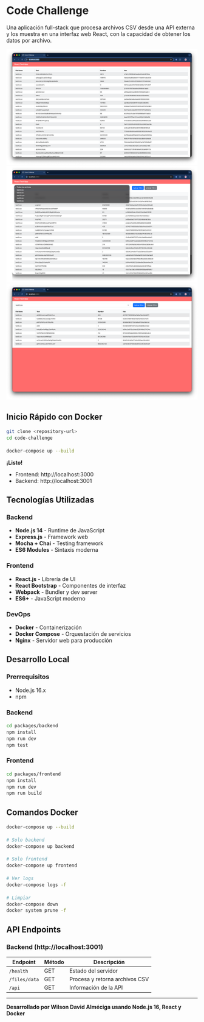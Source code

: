 # Code Challenge

Una aplicación full-stack que procesa archivos CSV desde una API externa y los muestra en una interfaz web React, con la capacidad de obtener los datos por archivo.

![Screenshot](screenshot.png)
![](opcionales1.png)
![](opcionales2.png)

## Inicio Rápido con Docker

```bash
git clone <repository-url>
cd code-challenge

docker-compose up --build
```

**¡Listo!** 
- Frontend: http://localhost:3000
- Backend: http://localhost:3001


## Tecnologías Utilizadas

### Backend
- **Node.js 14** - Runtime de JavaScript
- **Express.js** - Framework web
- **Mocha + Chai** - Testing framework
- **ES6 Modules** - Sintaxis moderna

### Frontend
- **React.js** - Librería de UI
- **React Bootstrap** - Componentes de interfaz
- **Webpack** - Bundler y dev server
- **ES6+** - JavaScript moderno

### DevOps
- **Docker** - Containerización
- **Docker Compose** - Orquestación de servicios
- **Nginx** - Servidor web para producción

## Desarrollo Local

### Prerrequisitos
- Node.js 16.x
- npm

### Backend
```bash
cd packages/backend
npm install
npm run dev
npm test
```

### Frontend
```bash
cd packages/frontend
npm install
npm run dev
npm run build
```

## Comandos Docker

```bash
docker-compose up --build

# Solo backend
docker-compose up backend

# Solo frontend
docker-compose up frontend

# Ver logs
docker-compose logs -f

# Limpiar
docker-compose down
docker system prune -f
```

## API Endpoints

### Backend (http://localhost:3001)

| Endpoint | Método | Descripción |
|----------|--------|-------------|
| `/health` | GET | Estado del servidor |
| `/files/data` | GET | Procesa y retorna archivos CSV |
| `/api` | GET | Información de la API |

---

**Desarrollado por Wilson David Alméciga usando Node.js 16, React y Docker**
